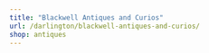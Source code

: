 ```yaml
---
title: "Blackwell Antiques and Curios"
url: /darlington/blackwell-antiques-and-curios/
shop: antiques
---
```

